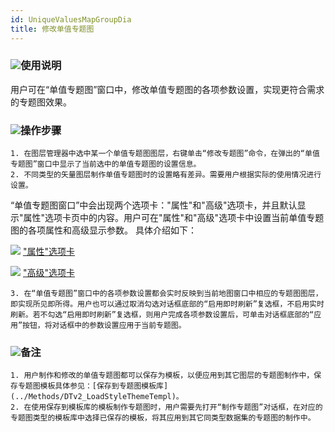 ```yaml
---
id: UniqueValuesMapGroupDia
title: 修改单值专题图
---
```

### ![](../../img/read.gif)使用说明

用户可在“单值专题图”窗口中，修改单值专题图的各项参数设置，实现更符合需求的专题图效果。

### ![](../../img/read.gif)操作步骤

    1. 在图层管理器中选中某一个单值专题图图层，右键单击“修改专题图”命令，在弹出的“单值专题图”窗口中显示了当前选中的单值专题图的设置信息。
    2. 不同类型的矢量图层制作单值专题图时的设置略有差异。需要用户根据实际的使用情况进行设置。 

“单值专题图窗口”中会出现两个选项卡："属性"和"高级"选项卡，并且默认显示"属性"选项卡页中的内容。用户可在"属性"和"高级"选项卡中设置当前单值专题图的各项属性和高级显示参数。
具体介绍如下：

![](../../img/smalltitle.png) ["属性"选项卡](PropertiesDia)

![](../../img/smalltitle.png) ["高级"选项卡](AdvancedDia)

    3. 在“单值专题图”窗口中的各项参数设置都会实时反映到当前地图窗口中相应的专题图图层，即实现所见即所得。用户也可以通过取消勾选对话框底部的“启用即时刷新”复选框，不启用实时刷新。若不勾选“启用即时刷新”复选框，则用户完成各项参数设置后，可单击对话框底部的“应用”按钮，将对话框中的参数设置应用于当前专题图。

### ![](../../img/read.gif)备注

    1. 用户制作和修改的单值专题图都可以保存为模板，以便应用到其它图层的专题图制作中，保存专题图模板具体参见：[保存到专题图模板库](../Methods/DTv2_LoadStyleThemeTempl)。
    2. 在使用保存到模板库的模板制作专题图时，用户需要先打开“制作专题图”对话框，在对应的专题图类型的模板库中选择已保存的模板，将其应用到其它同类型数据集的专题图的制作中。
